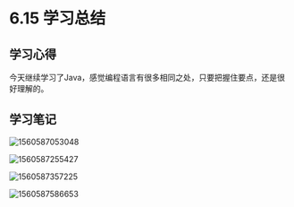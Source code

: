 # 6.15 学习总结



## 学习心得



今天继续学习了Java，感觉编程语言有很多相同之处，只要把握住要点，还是很好理解的。







## 学习笔记

![1560587053048](C:\Users\韩冬\AppData\Roaming\Typora\typora-user-images\1560587053048.png)



![1560587255427](C:\Users\韩冬\AppData\Roaming\Typora\typora-user-images\1560587255427.png)





![1560587357225](C:\Users\韩冬\AppData\Roaming\Typora\typora-user-images\1560587357225.png)



![1560587586653](C:\Users\韩冬\AppData\Roaming\Typora\typora-user-images\1560587586653.png)
